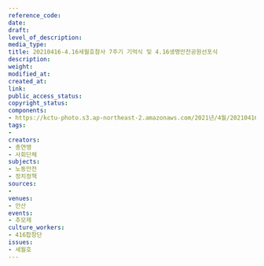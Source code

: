 ```yaml
---
reference_code: 
date: 
draft: 
level_of_description: 
media_type: 
title: 20210416-4.16세월호참사 7주기 기억식 및 4.16생명안전공원선포식
description: 
weight: 
modified_at: 
created_at: 
link: 
public_access_status: 
copyright_status: 
components:
- https://kctu-photo.s3.ap-northeast-2.amazonaws.com/2021년/4월/20210416-4.16세월호참사+7주기+기억식+및+4.16생명안전공원선포식/_1DX0031.jpg
tags:
- 
creators:
- 총연맹
- 사회단체
subjects:
- 노동안전
- 정치정책
sources:
- 
venues:
- 안산
events:
- 추모제
culture_workers:
- 416합창단
issues:
- 세월호
---
```

